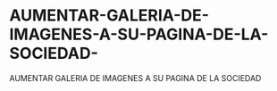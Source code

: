 # AUMENTAR-GALERIA-DE-IMAGENES-A-SU-PAGINA-DE-LA-SOCIEDAD-
AUMENTAR GALERIA DE IMAGENES A SU PAGINA DE LA SOCIEDAD 
